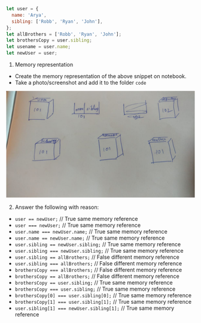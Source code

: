 ```js
let user = {
  name: 'Arya',
  sibling: ['Robb', 'Ryan', 'John'],
};
let allBrothers = ['Robb', 'Ryan', 'John'];
let brothersCopy = user.sibling;
let usename = user.name;
let newUser = user;
```

1. Memory representation

- Create the memory representation of the above snippet on notebook.
- Take a photo/screenshot and add it to the folder `code`

<!-- To add this image here use ![name](./hello.jpg) -->
![hello.jpg](./hello.jpg)

2. Answer the following with reason:

- `user == newUser;` // True same memory reference
- `user === newUser;` // True same memory reference
- `user.name === newUser.name;` // True same memory reference
- `user.name == newUser.name;` // True same memory reference
- `user.sibling == newUser.sibling;` // True same memory reference
- `user.sibling === newUser.sibling;` // True same memory reference
- `user.sibling == allBrothers;` // False different memory reference
- `user.sibling === allBrothers;` // False different memory reference
- `brothersCopy === allBrothers;` // False different memory reference
- `brothersCopy == allBrothers;` // False different memory reference
- `brothersCopy == user.sibling;` // True same memory reference
- `brothersCopy === user.sibling;` // True same memory reference
- `brothersCopy[0] === user.sibling[0];` // True same memory reference
- `brothersCopy[1] === user.sibling[1];` // True same memory reference
- `user.sibling[1] === newUser.sibling[1];` // True same memory reference
